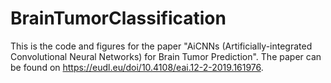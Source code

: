 # BrainTumorClassification

This is the code and figures for the paper "AiCNNs (Artificially-integrated Convolutional Neural Networks) for Brain Tumor Prediction". The paper can be found on https://eudl.eu/doi/10.4108/eai.12-2-2019.161976.
